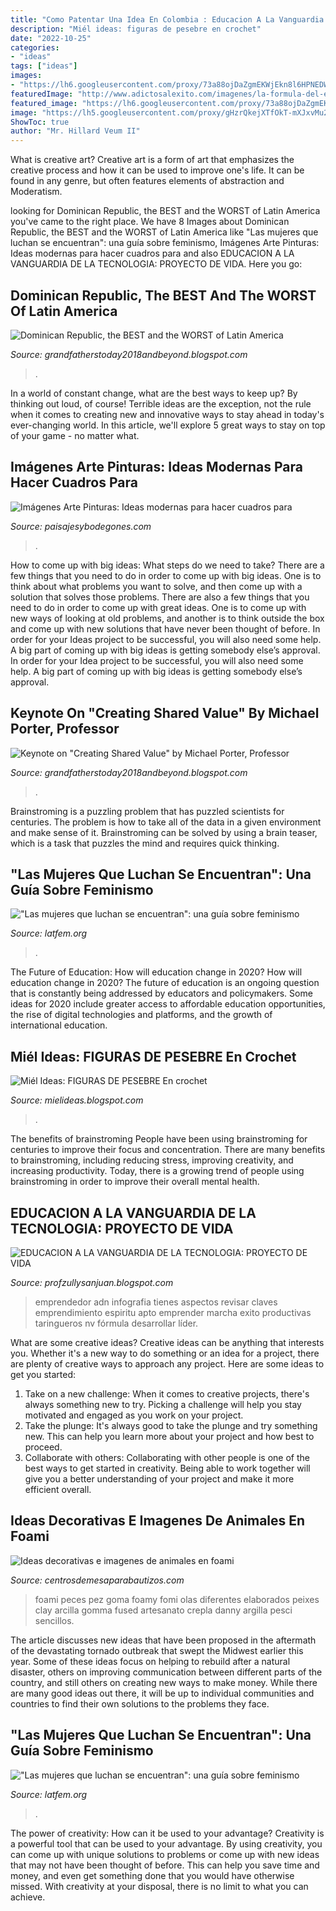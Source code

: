 ```yaml
---
title: "Como Patentar Una Idea En Colombia : Educacion A La Vanguardia De La Tecnologia: Proyecto De Vida"
description: "Miél ideas: figuras de pesebre en crochet"
date: "2022-10-25"
categories:
- "ideas"
tags: ["ideas"]
images:
- "https://lh6.googleusercontent.com/proxy/73a88ojDaZgmEKWjEkn8l6HPNEDWlucc1Uz6Y2R_VfHrEhugx0kq0mLP4iHESR_Nie0GxMrdXIFJRHdtYJ_bsYWTHls=w1200-h630-n-k-no-nu"
featuredImage: "http://www.adictosalexito.com/imagenes/la-formula-del-emprendedor.jpg"
featured_image: "https://lh6.googleusercontent.com/proxy/73a88ojDaZgmEKWjEkn8l6HPNEDWlucc1Uz6Y2R_VfHrEhugx0kq0mLP4iHESR_Nie0GxMrdXIFJRHdtYJ_bsYWTHls=w1200-h630-n-k-no-nu"
image: "https://lh5.googleusercontent.com/proxy/gHzrQkejXTfOkT-mXJxvMu27Z1_Yg5v2-pExqBLJvx_x9tuBEfnhzG6Y-M1wuFAIZ4JruPvZlnEdRmEu7-9rTerJfI4=w1200-h630-n-k-no-nu"
ShowToc: true
author: "Mr. Hillard Veum II"
---
```



What is creative art?
Creative art is a form of art that emphasizes the creative process and how it can be used to improve one's life. It can be found in any genre, but often features elements of abstraction and Moderatism.

	

		
looking for Dominican Republic, the BEST and the WORST of Latin America you've came to the right place. We have 8 Images about Dominican Republic, the BEST and the WORST of Latin America like &quot;Las mujeres que luchan se encuentran&quot;: una guía sobre feminismo, Imágenes Arte Pinturas: Ideas modernas para hacer cuadros para and also EDUCACION A LA VANGUARDIA DE LA TECNOLOGIA: PROYECTO DE VIDA. Here you go:
		
    
## Dominican Republic, The BEST And The WORST Of Latin America

<img loading=lazy src="https://lh5.googleusercontent.com/proxy/gHzrQkejXTfOkT-mXJxvMu27Z1_Yg5v2-pExqBLJvx_x9tuBEfnhzG6Y-M1wuFAIZ4JruPvZlnEdRmEu7-9rTerJfI4=w1200-h630-n-k-no-nu" onerror="this.onerror=null;this.src='https://tse3.mm.bing.net/th?id=OIP.Q2zeJDmf8MusbF1KwCvXtgHaFj&amp;pid=15.1';" alt="Dominican Republic, the BEST and the WORST of Latin America">

_Source: grandfatherstoday2018andbeyond.blogspot.com_

>. 

	

In a world of constant change, what are the best ways to keep up? By thinking out loud, of course! Terrible ideas are the exception, not the rule when it comes to creating new and innovative ways to stay ahead in today's ever-changing world. In this article, we'll explore 5 great ways to stay on top of your game - no matter what.

    
## Imágenes Arte Pinturas: Ideas Modernas Para Hacer Cuadros Para

<img loading=lazy src="https://3.bp.blogspot.com/-_3_xoZLudy8/VcpOFw1f8PI/AAAAAAADfms/zzu0H2su1tA/s1600/ideas-cuadros-dormitorios-infantiles%2B_07.JPG" onerror="this.onerror=null;this.src='https://tse1.mm.bing.net/th?id=OIP.4bDy5JsLDRZvPuUC6ewlaQHaFg&amp;pid=15.1';" alt="Imágenes Arte Pinturas: Ideas modernas para hacer cuadros para">

_Source: paisajesybodegones.com_

>. 

	

How to come up with big ideas: What steps do we need to take?
There are a few things that you need to do in order to come up with big ideas. One is to think about what problems you want to solve, and then come up with a solution that solves those problems. There are also a few things that you need to do in order to come up with great ideas. One is to come up with new ways of looking at old problems, and another is to think outside the box and come up with new solutions that have never been thought of before. In order for your Ideas project to be successful, you will also need some help. A big part of coming up with big ideas is getting somebody else’s approval. In order for your Idea project to be successful, you will also need some help. A big part of coming up with big ideas is getting somebody else’s approval.

    
## Keynote On &quot;Creating Shared Value&quot; By Michael Porter, Professor

<img loading=lazy src="https://lh6.googleusercontent.com/proxy/73a88ojDaZgmEKWjEkn8l6HPNEDWlucc1Uz6Y2R_VfHrEhugx0kq0mLP4iHESR_Nie0GxMrdXIFJRHdtYJ_bsYWTHls=w1200-h630-n-k-no-nu" onerror="this.onerror=null;this.src='https://tse4.mm.bing.net/th?id=OIP.5aSReiIBzZMOvXgMHfupSgHaFj&amp;pid=15.1';" alt="Keynote on &quot;Creating Shared Value&quot; by Michael Porter, Professor">

_Source: grandfatherstoday2018andbeyond.blogspot.com_

>. 

	

Brainstroming is a puzzling problem that has puzzled scientists for centuries. The problem is how to take all of the data in a given environment and make sense of it. Brainstroming can be solved by using a brain teaser, which is a task that puzzles the mind and requires quick thinking.

    
## &quot;Las Mujeres Que Luchan Se Encuentran&quot;: Una Guía Sobre Feminismo

<img loading=lazy src="https://latfem.org/wp-content/uploads/2020/01/manual-feminismo-latinoamerica-678x357.jpg" onerror="this.onerror=null;this.src='https://tse1.mm.bing.net/th?id=OIP.zaRqHgnquOkJZEDa-8deaQHaD5&amp;pid=15.1';" alt="&quot;Las mujeres que luchan se encuentran&quot;: una guía sobre feminismo">

_Source: latfem.org_

>. 

	

The Future of Education: How will education change in 2020?
How will education change in 2020? The future of education is an ongoing question that is constantly being addressed by educators and policymakers. Some ideas for 2020 include greater access to affordable education opportunities, the rise of digital technologies and platforms, and the growth of international education.

    
## Miél Ideas: FIGURAS DE PESEBRE En Crochet

<img loading=lazy src="https://4.bp.blogspot.com/-nOHXVRmm0Do/UCmffXoJopI/AAAAAAAAAmM/AR_RmQRpzaY/s1600/Imagen4.jpg" onerror="this.onerror=null;this.src='https://tse3.mm.bing.net/th?id=OIP.l4QtTMPjvH6dSAshsiznjwHaC6&amp;pid=15.1';" alt="Miél Ideas: FIGURAS DE PESEBRE En crochet">

_Source: mielideas.blogspot.com_

>. 

	

The benefits of brainstroming
People have been using brainstroming for centuries to improve their focus and concentration. There are many benefits to brainstroming, including reducing stress, improving creativity, and increasing productivity. Today, there is a growing trend of people using brainstroming in order to improve their overall mental health.

    
## EDUCACION A LA VANGUARDIA DE LA TECNOLOGIA: PROYECTO DE VIDA

<img loading=lazy src="http://www.adictosalexito.com/imagenes/la-formula-del-emprendedor.jpg" onerror="this.onerror=null;this.src='https://tse3.mm.bing.net/th?id=OIP.iQ0PDVg02XrZda_GLFOq4QHaFi&amp;pid=15.1';" alt="EDUCACION A LA VANGUARDIA DE LA TECNOLOGIA: PROYECTO DE VIDA">

_Source: profzullysanjuan.blogspot.com_

>emprendedor adn infografia tienes aspectos revisar claves emprendimiento espiritu apto emprender marcha exito productivas taringueros nv fórmula desarrollar líder. 

	

What are some creative ideas?
Creative ideas can be anything that interests you. Whether it's a new way to do something or an idea for a project, there are plenty of creative ways to approach any project. Here are some ideas to get you started: 
1. Take on a new challenge: When it comes to creative projects, there's always something new to try. Picking a challenge will help you stay motivated and engaged as you work on your project. 
2. Take the plunge: It's always good to take the plunge and try something new. This can help you learn more about your project and how best to proceed. 
3. Collaborate with others: Collaborating with other people is one of the best ways to get started in creativity. Being able to work together will give you a better understanding of your project and make it more efficient overall.

    
## Ideas Decorativas E Imagenes De Animales En Foami

<img loading=lazy src="https://centrosdemesaparabautizos.com/wp-content/uploads/2017/07/imagenes-de-animales-en-foami-de-colores.jpg" onerror="this.onerror=null;this.src='https://tse1.mm.bing.net/th?id=OIP.LusFlxAy9EAo-wWCtJOYmQAAAA&amp;pid=15.1';" alt="Ideas decorativas e imagenes de animales en foami">

_Source: centrosdemesaparabautizos.com_

>foami peces pez goma foamy fomi olas diferentes elaborados peixes clay arcilla gomma fused artesanato crepla danny argilla pesci sencillos. 

	

The article discusses new ideas that have been proposed in the aftermath of the devastating tornado outbreak that swept the Midwest earlier this year. Some of these ideas focus on helping to rebuild after a natural disaster, others on improving communication between different parts of the country, and still others on creating new ways to make money. While there are many good ideas out there, it will be up to individual communities and countries to find their own solutions to the problems they face.

    
## &quot;Las Mujeres Que Luchan Se Encuentran&quot;: Una Guía Sobre Feminismo

<img loading=lazy src="https://latfem.org/wp-content/uploads/2020/01/manual-feminismo-latinoamerica.jpg" onerror="this.onerror=null;this.src='https://tse4.mm.bing.net/th?id=OIP.BRYUYnMpWo4-0WKsGnm66AHaD5&amp;pid=15.1';" alt="&quot;Las mujeres que luchan se encuentran&quot;: una guía sobre feminismo">

_Source: latfem.org_

>. 

	

The power of creativity: How can it be used to your advantage?
Creativity is a powerful tool that can be used to your advantage. By using creativity, you can come up with unique solutions to problems or come up with new ideas that may not have been thought of before. This can help you save time and money, and even get something done that you would have otherwise missed. With creativity at your disposal, there is no limit to what you can achieve.


